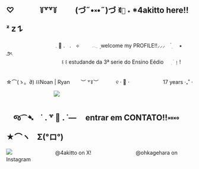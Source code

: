 ## ♡ ㅤㅤㅤ  ꒦꒷꒷꒦ ㅤㅤ (づ˶•༝•˶)づ ꉂ`🍥` ˖ *4akitto here!! ᶻ 𝗓 𐰁
ㅤㅤㅤㅤㅤㅤㅤㅤㅤㅤ     𓈒 🐇  .ㅤ.ㅤ⟡ ㅤㅤ 𓂃  ۪  welcome my PROFILE!!⸝⸝⸝ㅤ  ๋࣭ ㅤ ⭑  ㅤㅤ౨ৎㅤㅤㅤㅤㅤㅤㅤㅤㅤㅤ   ㅤㅤㅤㅤㅤㅤㅤㅤㅤㅤ   ㅤㅤㅤㅤㅤㅤㅤㅤㅤㅤ   ㅤㅤㅤㅤㅤㅤㅤㅤㅤㅤ   ㅤㅤㅤㅤㅤㅤㅤ    ꒰  ꒰   estudande da 3ª serie do Ensino Eédio ㅤ   ִ           ࣪        ﹗!     
ㅤ    ㅤㅤ   ㅤㅤㅤㅤㅤㅤㅤㅤㅤㅤ   ㅤㅤㅤㅤㅤㅤㅤㅤㅤㅤ   

  ☆⌒(ゝ。∂)  ꒰꒰Noan | Ryan ㅤㅤ︶ ꒷꒦︶ ㅤㅤㅤ ୧  ‧ 🎐 ⋅ㅤㅤㅤㅤㅤㅤㅤ17 years   ‧₊˚ ⋅  

  
  ㅤㅤㅤ  ㅤㅤㅤ  ㅤㅤㅤ  ![](https://media.tenor.com/SpOAfLEr8yQAAAAM/blinkie-blinkies.gif)

##   ㅤજ⁀➴ㅤ˙ . ꒷ 📍 . ˙—ㅤ entrar em CONTATO!!༝༚༝༚ㅤ★⌒ヽㅤΣ(°ロ°)

![](https://media.tenor.com/G-ihKadskqQAAAAM/animecore-scenecore.gif)ㅤㅤㅤㅤㅤㅤㅤㅤㅤ@4akitto on X!
ㅤㅤㅤㅤㅤㅤㅤㅤㅤ@ohkagehara on Instagram
  
